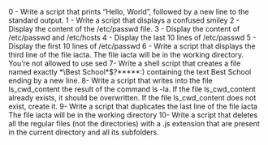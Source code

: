 0 - Write a script that prints “Hello, World”, followed by a new line to the standard output.
1 - Write a script that displays a confused smiley
2 - Display the content of the /etc/passwd file.
3 - Display the content of /etc/passwd and /etc/hosts
4 - Display the last 10 lines of /etc/passwd
5 - Display the first 10 lines of /etc/passwd
6 - Write a script that displays the third line of the file iacta. The file iacta will be in the working directory. You’re not allowed to use sed
7- Write a shell script that creates a file named exactly *\Best School\*$?*****:) containing the text Best School ending by a new line.
8- Write a script that writes into the file ls_cwd_content the result of the command ls -la. If the file ls_cwd_content already exists, it should be overwritten. If the file ls_cwd_content does not exist, create it.
9- Write a script that duplicates the last line of the file iacta The file iacta will be in the working directory
10- Write a script that deletes all the regular files (not the directories) with a .js extension that are present in the current directory and all its subfolders.
